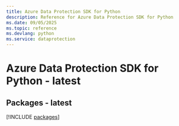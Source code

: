 ```yaml
---
title: Azure Data Protection SDK for Python
description: Reference for Azure Data Protection SDK for Python
ms.date: 09/05/2025
ms.topic: reference
ms.devlang: python
ms.service: dataprotection
---
```

# Azure Data Protection SDK for Python - latest
## Packages - latest
[!INCLUDE [packages](data-protection-index.md)]